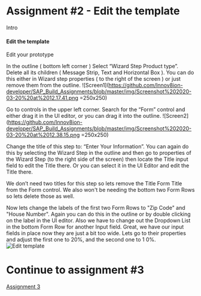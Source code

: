 # Assignment #2 - Edit the template
Intro
#### Edit the template
Edit your prototype

In the outline ( bottom left corner ) Select “Wizard Step Product type”. Delete all its children ( Message Strip, Text and Horizontal Box ). You can do this either in Wizard step properties ( to the right of the screen ) or just remove them from the outline.
![Screen1](https://github.com/Innov8ion-developer/SAP_Build_Assignments/blob/master/img/Screenshot%202020-03-20%20at%2012.17.41.png  =250x250)

Go to controls in the upper left corner. Search for the “Form” control and either drag it in the UI editor, or you can drag it into the outline.
![Screen2](https://github.com/Innov8ion-developer/SAP_Build_Assignments/blob/master/img/Screenshot%202020-03-20%20at%2012.38.15.png  =250x250)

Change the title of this step to: “Enter Your Information”. You can again do this by selecting the Wizard Step in the outline and then go to properties of the Wizard Step (to the right side of the screen) then locate the Title input field to edit the Title there. Or you can select it in the UI Editor and edit the Title there. 

We don’t need two titles for this step so lets remove the Title Form Title from the Form control. We also won't be needing the bottom two Form Rows so lets delete those as well.

Now lets change the labels of the first two Form Rows to "Zip Code" and "House Number". Again you can do this in the outline or by double clicking on the label in the UI editor. Also we have to change out the Dropdown List in the bottom Form Row for another Input field.
Great, we have our input fields in place now they are just a bit too wide. Lets go to their properties and adjust the first one to 20%, and the second one to 1
0%.
![Edit template](https://github.com/iemkek/SAP_Build_Assignments/blob/master/img/editTheTemplate1.png)

# Continue to assignment #3
[Assignment 3](https://github.com/Innov8ion-developer/SAP_Build_Assignmentss/tree/3_)
